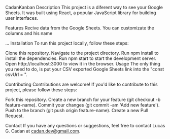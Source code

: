 CadanKanban
Description
This project is a diferent way to see your Google Sheets. It was built using React, a popular JavaScript library for building user interfaces.

Features
Recive data from the Google Sheets.
You can customizate the columns and his name

...
Installation
To run this project locally, follow these steps:

Clone this repository.
Navigate to the project directory.
Run npm install to install the dependencies.
Run npm start to start the development server.
Open http://localhost:3000 to view it in the browser.
Usage
The only thing you need to do, is put your CSV exported Google Sheets link into the "const csvUrl = ".

Contributing
Contributions are welcome! If you'd like to contribute to this project, please follow these steps:

Fork this repository.
Create a new branch for your feature (git checkout -b feature-name).
Commit your changes (git commit -am 'Add new feature').
Push to the branch (git push origin feature-name).
Create a new Pull Request.

Contact
If you have any questions or suggestions, feel free to contact Lucas G. Cadan at cadan.dev@gmail.com.
